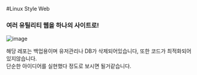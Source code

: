 #Linux Style Web
### 여러 유틸리티 웹을 하나의 사이트로!
![image](https://github.com/user-attachments/assets/a467b6d3-48d0-4570-bed0-c777cf6325f5)

해당 레포는 백업용이며 유저관리나 DB가 삭제되어있습니다, 또한 코드가 최적화되어있지않습니다.<br>
단순한 아이디어를 실현했다 정도로 보시면 될거같습니다.
